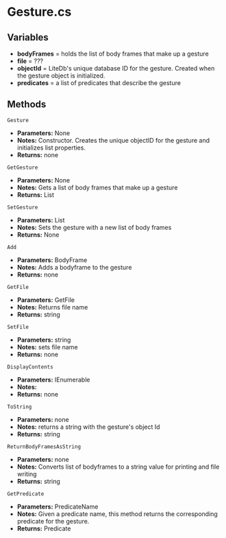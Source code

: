 # Gesture.cs

## Variables
- **bodyFrames** = holds the list of body frames that make up a gesture
- **file** = ???
- **objectId** = LiteDb's unique database ID for the gesture. Created when the gesture object is initialized.
- **predicates** = a list of predicates that describe the gesture

## Methods

```Gesture```
- **Parameters:** None
- **Notes:** Constructor. Creates the unique objectID for the gesture and initializes list properties.
- **Returns:** none

```GetGesture```
- **Parameters:** None
- **Notes:** Gets a list of body frames that make up a gesture
- **Returns:** List<BodyFrame>

```SetGesture```
- **Parameters:** List<BodyFrame>
- **Notes:** Sets the gesture with a new list of body frames
- **Returns:** None

```Add```
- **Parameters:** BodyFrame
- **Notes:** Adds a bodyframe to the gesture
- **Returns:** none

```GetFile```
- **Parameters:** GetFile
- **Notes:** Returns file name
- **Returns:** string

```SetFile```
- **Parameters:** string
- **Notes:** sets file name
- **Returns:** none

```DisplayContents```
- **Parameters:** IEnumerable
- **Notes:** 
- **Returns:** none

```ToString```
- **Parameters:** none
- **Notes:** returns a string with the gesture's object Id
- **Returns:** string

```ReturnBodyFramesAsString```
- **Parameters:** none
- **Notes:** Converts list of bodyframes to a string value for printing and file writing
- **Returns:** string

```GetPredicate```
- **Parameters:** PredicateName
- **Notes:** Given a predicate name, this method returns the corresponding predicate for the gesture. 
- **Returns:** Predicate
